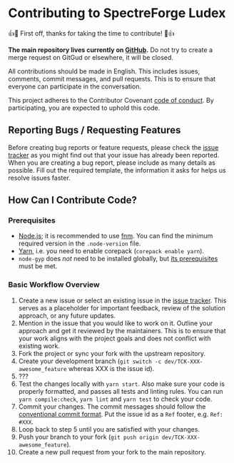 # Contributing to SpectreForge Ludex

👍🎉 First off, thanks for taking the time to contribute! 🎉👍

**The main repository lives currently on [GitHub](https://github.com/spectreforge/ludex).** Do not try to create a merge request on GitGud or elsewhere, it will be closed.

All contributions should be made in English. This includes issues, comments, commit messages, and pull requests. This is to ensure that everyone can participate in the conversation.

This project adheres to the Contributor Covenant [code of conduct](CODE_OF_CONDUCT.md).
By participating, you are expected to uphold this code.

## Reporting Bugs / Requesting Features

Before creating bug reports or feature requests, please check the [issue tracker](https://github.com/spectreforge/ludex/issues) as you might find out that your issue has already been reported. When you are creating a bug report, please include as many details as possible. Fill out the required template, the information it asks for helps us resolve issues faster.

## How Can I Contribute Code?

### Prerequisites

- [Node.js](https://nodejs.org/en/download/); it is recommended to use [fnm](https://github.com/Schniz/fnm). You can find the minimum required version in the `.node-version` file.
- [Yarn](https://yarnpkg.com/getting-started/install), i.e. you need to enable corepack (`corepack enable yarn`).
- `node-gyp` does _not_ need to be installed globally, but [its prerequisites](https://github.com/nodejs/node-gyp/blob/main/README.md#installation) must be met.

### Basic Workflow Overview

1. Create a new issue or select an existing issue in the [issue tracker](https://github.com/spectreforge/ludex/issues). This serves as a placeholder for important feedback, review of the solution approach, or any future updates.
2. Mention in the issue that you would like to work on it. Outline your approach and get it reviewed by the maintainers. This is to ensure that your work aligns with the project goals and does not conflict with existing work.
3. Fork the project or sync your fork with the upstream repository.
4. Create your development branch (`git switch -c dev/TCK-XXX-awesome_feature` whereas XXX is the issue id).
5. ???
6. Test the changes locally with `yarn start`. Also make sure your code is properly formatted, and passes all tests and linting rules. You can run `yarn compile:check`, `yarn lint` and `yarn test` to check your code.
7. Commit your changes. The commit messages should follow the [conventional commit format](https://www.conventionalcommits.org/en/v1.0.0/). Put the issue id as a `Ref` footer, e.g. `Ref: #XXX`.
8. Loop back to step 5 until you are satisfied with your changes.
9. Push your branch to your fork (`git push origin dev/TCK-XXX-awesome_feature`).
10. Create a new pull request from your fork to the main repository.
